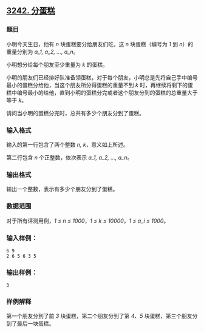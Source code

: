 ## [3242. 分蛋糕](https://www.acwing.com/problem/content/3245/)

### 题目

小明今天生日，他有 *n* 块蛋糕要分给朋友们吃，这 *n* 块蛋糕（编号为 *1* 到 *n*）的重量分别为 *a_1, a_2, …, a_n*。

小明想分给每个朋友至少重量为 *k* 的蛋糕。

小明的朋友们已经排好队准备领蛋糕，对于每个朋友，小明总是先将自己手中编号最小的蛋糕分给他，当这个朋友所分得蛋糕的重量不到 *k* 时，再继续将剩下的蛋糕中编号最小的给他，直到小明的蛋糕分完或者这个朋友分到的蛋糕的总重量大于等于 *k*。

请问当小明的蛋糕分完时，总共有多少个朋友分到了蛋糕。

### 输入格式

输入的第一行包含了两个整数 *n, k*，意义如上所述。

第二行包含 *n* 个正整数，依次表示 *a_1, a_2, …, a_n*。

### 输出格式

输出一个整数，表示有多少个朋友分到了蛋糕。

### 数据范围

对于所有评测用例，*1 ≤ n ≤ 1000*，*1 ≤ k ≤ 10000*，*1 ≤ a_i ≤ 1000*。

### 输入样例：

```
6 9
2 6 5 6 3 5
```

### 输出样例：

```
3
```

### 样例解释

第一个朋友分到了前 *3* 块蛋糕，第二个朋友分到了第 *4、5* 块蛋糕，第三个朋友分到了最后一块蛋糕。
